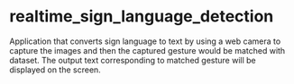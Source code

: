# realtime_sign_language_detection
Application that converts sign language to text by using a web camera to capture the images and then the captured gesture would be matched with dataset. The output text corresponding to matched gesture will  be displayed on the screen.  
